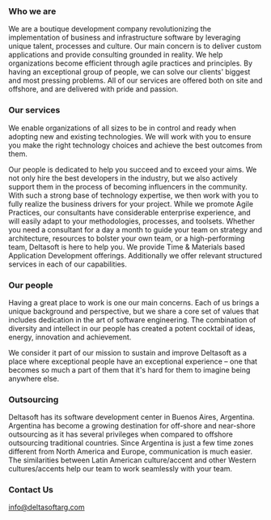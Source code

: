 ### Who we are

We are a boutique development company revolutionizing the implementation of business and infrastructure software by leveraging unique talent, processes and culture.
Our main concern is to deliver custom applications and provide consulting grounded in reality. We help organizations become efficient through agile practices and principles. By having an exceptional group of people, we can solve our clients' biggest and most pressing problems. All of our services are offered both on site and offshore, and are delivered with pride and passion.

### Our services

We enable organizations of all sizes to be in control and ready when adopting new and existing technologies. We will work with you to ensure you make the right technology choices and achieve the best outcomes from them.

Our people is dedicated to help you succeed and to exceed your aims. We not only hire the best developers in the industry, but we also actively support them in the process of becoming influencers in the community.
With such a strong base of technology expertise, we then work with you to fully realize the business drivers for your project. While we promote Agile Practices, our consultants have considerable enterprise experience, and will easily adapt to your methodologies, processes, and toolsets.
Whether you need a consultant for a day a month to guide your team on strategy and architecture, resources to bolster your own team, or a high-performing team, Deltasoft is here to help you.
We provide Time & Materials based Application Development offerings. Additionally we offer relevant structured services in each of our capabilities. 

### Our people

Having a great place to work is one our main concerns. Each of us brings a unique background and perspective, but we share a core set of values that includes dedication in the art of software engineering.
The combination of diversity and intellect in our people has created a potent cocktail of ideas, energy, innovation and achievement.

We consider it part of our mission to sustain and improve Deltasoft as a place where exceptional people have an exceptional experience – one that becomes so much a part of them that it's hard for them to imagine being anywhere else.

### Outsourcing

Deltasoft has its software development center in Buenos Aires, Argentina.
Argentina has become a growing destination for off-shore and near-shore outsourcing as it has several privileges when compared to offshore outsourcing traditional countries.
Since Argentina is just a few time zones different from North America and Europe, communication is much easier. The similarities between Latin American culture/accent and other Western cultures/accents help our team to work seamlessly with your team.

### Contact Us

info@deltasoftarg.com




